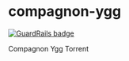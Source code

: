 # compagnon-ygg

[![GuardRails badge](https://badges.production.guardrails.io/doodz/compagnon-ygg.svg)](https://www.guardrails.io)

Compagnon Ygg Torrent
